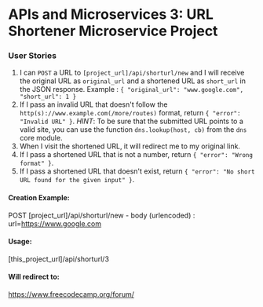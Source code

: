 # APIs and Microservices 3: URL Shortener Microservice Project

### User Stories

1. I can `POST` a URL to `[project_url]/api/shorturl/new` and I will receive the original URL as `original_url` and a shortened URL as `short_url` in the JSON response. Example : `{ "original_url": "www.google.com", "short_url": 1 }`
2. If I pass an invalid URL that doesn't follow the `http(s)://www.example.com(/more/routes)` format, return `{ "error": "Invalid URL" }`. *HINT*: To be sure that the submitted URL points to a valid site, you can use the function `dns.lookup(host, cb)` from the `dns` core module.
3. When I visit the shortened URL, it will redirect me to my original link.
4. If I pass a shortened URL that is not a number, return `{ "error": "Wrong format" }`.
5. If I pass a shortened URL that doesn't exist, return `{ "error": "No short URL found for the given input" }`.

#### Creation Example:

POST [project_url]/api/shorturl/new - body (urlencoded) :  url=https://www.google.com

#### Usage:

[this_project_url]/api/shorturl/3

#### Will redirect to:

https://www.freecodecamp.org/forum/
